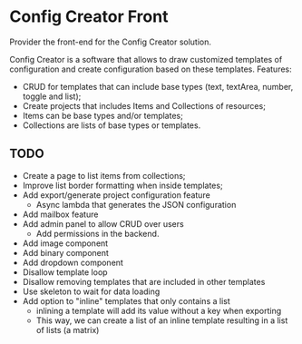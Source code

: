 # Config Creator Front

Provider the front-end for the Config Creator solution.

Config Creator is a software that allows to draw customized templates of configuration and create
configuration based on these templates. Features:

- CRUD for templates that can include base types (text, textArea, number, toggle and list);
- Create projects that includes Items and Collections of resources;
- Items can be base types and/or templates;
- Collections are lists of base types or templates.


## TODO

- Create a page to list items from collections;
- Improve list border formatting when inside templates;
- Add export/generate project configuration feature
  - Async lambda that generates the JSON configuration
- Add mailbox feature
- Add admin panel to allow CRUD over users
  - Add permissions in the backend.
- Add image component
- Add binary component
- Add dropdown component
- Disallow template loop
- Disallow removing templates that are included in other templates
- Use skeleton to wait for data loading
- Add option to "inline" templates that only contains a list
  - inlining a template will add its value without a key when exporting
  - This way, we can create a list of an inline template resulting in a list of lists (a matrix)
